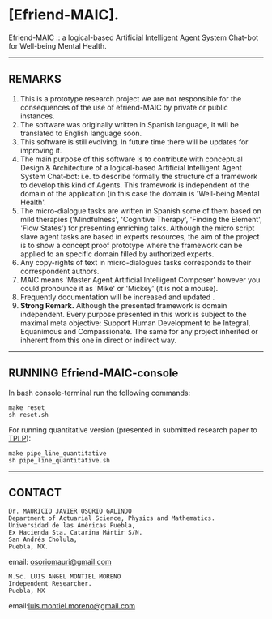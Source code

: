 # [Efriend-MAIC]. 

Efriend-MAIC :: a logical-based Artificial Intelligent Agent System Chat-bot for Well-being Mental Health.


---
REMARKS
---
1. This is a prototype research project we are not responsible for the consequences of the use of efriend-MAIC by private or public instances. 
2. The software was originally written in Spanish language, it will be translated to English language soon.
3. This software is still evolving. In future time there will be updates for improving it.
4. The main purpose of this software is to contribute with conceptual Design & Architecture of a logical-based Artificial Intelligent Agent System Chat-bot: i.e. to describe formally the structure of a framework to develop this kind of Agents.
This framework is independent of the domain of the application (in this case the domain is 'Well-being Mental Health'.
5. The micro-dialogue tasks are written in Spanish some of them based on mild therapies ('Mindfulness', 'Cognitive Therapy', 'Finding the Element', 'Flow States') for presenting enriching talks. Although the micro script slave agent tasks are based in experts resources, the aim of the project is to show a concept proof prototype where the framework can be applied to an specific domain filled by authorized experts.
6. Any copy-rights of text in micro-dialogues tasks corresponds to their correspondent authors.
7. MAIC means 'Master Agent Artificial Intelligent Composer' however you could pronounce it as 'Mike' or 'Mickey' (it is not a mouse).
8. Frequently documentation will be increased and updated .
9. **Strong Remark.** Although the presented framework is domain independent. Every purpose presented in this work is subject to the maximal meta objective: Support Human Development to be Integral, Equanimous and Compassionate. The same for any project inherited or inherent from this one in direct or indirect way.

---
RUNNING Efriend-MAIC-console
---

In bash console-terminal run the following commands: 

```
make reset
sh reset.sh
```

For running quantitative version (presented in submitted research paper to [TPLP](https://www.cambridge.org/core/journals/theory-and-practice-of-logic-programming)):

```
make pipe_line_quantitative
sh pipe_line_quantitative.sh
```

---
CONTACT
---
```
Dr. MAURICIO JAVIER OSORIO GALINDO
Department of Actuarial Science, Physics and Mathematics.
Universidad de las Américas Puebla, 
Ex Hacienda Sta. Catarina Mártir S/N. 
San Andrés Cholula, 
Puebla, MX.
```
email: osoriomauri@gmail.com

```
M.Sc. LUIS ANGEL MONTIEL MORENO 
Independent Researcher.
Puebla, MX
```
email:luis.montiel.moreno@gmail.com
